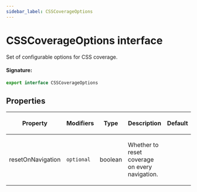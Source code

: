 ```yaml
---
sidebar_label: CSSCoverageOptions
---
```


# CSSCoverageOptions interface

Set of configurable options for CSS coverage.

#### Signature:

```typescript
export interface CSSCoverageOptions
```

## Properties

<table><thead><tr><th>

Property

</th><th>

Modifiers

</th><th>

Type

</th><th>

Description

</th><th>

Default

</th></tr></thead>
<tbody><tr><td>

resetOnNavigation

</td><td>

`optional`

</td><td>

boolean

</td><td>

Whether to reset coverage on every navigation.

</td><td>

</td></tr>
</tbody></table>

